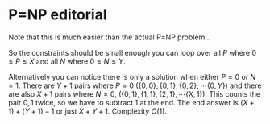 # P=NP editorial

Note that this is much easier than the actual P=NP problem...



So the constraints should be small enough you can loop over all $P$ where $0 \leq P \leq X$ and all $N$ where $0 \leq N \leq Y$. 

Alternatively you can notice there is only a solution when either $P = 0$ or $N = 1$. There are $Y+1$ pairs where $P = 0$ ($\{0, 0\}, \{0, 1\}, \{0, 2\}, \cdots \{0, Y\})$ and there are also $X + 1$ pairs where $N = 0$, ($\{0, 1\}, \{1, 1\}, \{2, 1\}, \cdots \{X, 1\}$). This counts the pair ${0, 1}$ twice, so we have to subtract $1$ at the end. The end answer is $(X + 1) + (Y + 1) - 1$ or just $X + Y + 1$. Complexity $O(1)$.